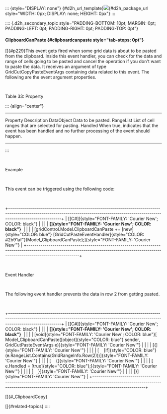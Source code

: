 ::: {style="DISPLAY: none"}
[](ms-xhelp:///?Id=d2h_url_template){#d2h_url_template}![](!package_url!){#d2h_package_url style="WIDTH: 0px; DISPLAY: none; HEIGHT: 0px"}
:::

:::: {.d2h_secondary_topic style="PADDING-BOTTOM: 10pt; MARGIN: 0pt; PADDING-LEFT: 0pt; PADDING-RIGHT: 0pt; PADDING-TOP: 0pt"}
#### ClipboardCanPaste {#clipboardcanpaste style="tab-stops: 0pt"}

[]{#p229}This event gets fired when some grid data is about to be pasted from the clipboard. Inside this event handler, you can check for the data and range of cells going to be pasted and cancel the operation if you don't want to paste the data. It receives an argument of type GridCutCopyPasteEventArgs containing data related to this event. The following are the event argument properties.

 

Table 33: Property

::: {align="center"}
  ------------ ------------------------------------------------------------------------------------------------------------
  Property     Description
  DataObject   Data to be pasted.
  RangeList    List of cell ranges that are selected for pasting.
  Handled      When true, indicates that the event has been handled and no further processing of the event should happen.
  ------------ ------------------------------------------------------------------------------------------------------------
:::

 

Example

 

This event can be triggered using the following code:

 

+--------------------------------------------------------------------------------------------------------------------------------------------------------------------------------------+
| [\[C#\]]{style="FONT-FAMILY: 'Courier New'; COLOR: black"}                                                                                                                           |
|                                                                                                                                                                                      |
| **[]{style="FONT-FAMILY: 'Courier New'; COLOR: black"}**                                                                                                                             |
|                                                                                                                                                                                      |
| [gridControl.Model.ClipboardCanPaste += [new]{style="COLOR: blue"} [GridCutPasteEventHandler]{style="COLOR: #2b91af"}(Model_ClipboardCanPaste);]{style="FONT-FAMILY: 'Courier New'"} |
+--------------------------------------------------------------------------------------------------------------------------------------------------------------------------------------+

 

Event Handler

 

The following event handler prevents the data in row 2 from getting pasted.

 

+--------------------------------------------------------------------------------------------------------------------------------------------------------------------------------------+
| [\[C#\]]{style="FONT-FAMILY: 'Courier New'; COLOR: black"}                                                                                                                           |
|                                                                                                                                                                                      |
| **[]{style="FONT-FAMILY: 'Courier New'; COLOR: black"}**                                                                                                                             |
|                                                                                                                                                                                      |
| [void]{style="FONT-FAMILY: 'Courier New'; COLOR: blue"}[ Model_ClipboardCanPaste([object]{style="COLOR: blue"} sender, GridCutPasteEventArgs e)]{style="FONT-FAMILY: 'Courier New'"} |
|                                                                                                                                                                                      |
| [{]{style="FONT-FAMILY: 'Courier New'"}                                                                                                                                              |
|                                                                                                                                                                                      |
| [    [if]{style="COLOR: blue"} (e.RangeList.Contains(GridRangeInfo.Row(2)))]{style="FONT-FAMILY: 'Courier New'"}                                                                     |
|                                                                                                                                                                                      |
| [    {]{style="FONT-FAMILY: 'Courier New'"}                                                                                                                                          |
|                                                                                                                                                                                      |
| [        e.Handled = [true]{style="COLOR: blue"};]{style="FONT-FAMILY: 'Courier New'"}                                                                                               |
|                                                                                                                                                                                      |
| [    }]{style="FONT-FAMILY: 'Courier New'"}                                                                                                                                          |
|                                                                                                                                                                                      |
| [}]{style="FONT-FAMILY: 'Courier New'"}                                                                                                                                              |
+--------------------------------------------------------------------------------------------------------------------------------------------------------------------------------------+

[]{#_ClipboardCopy} 

[]{#related-topics}
::::
